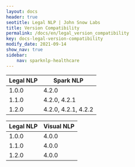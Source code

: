 ```yaml
---
layout: docs
header: true
seotitle: Legal NLP | John Snow Labs
title: Version Compatibility
permalink: /docs/en/legal_version_compatibility
key: docs-legal-version-compatibility
modify_date: 2021-09-14
show_nav: true
sidebar:
    nav: sparknlp-healthcare
---
```


<div class="h3-box" markdown="1">


| Legal NLP	 | Spark NLP            |
|------------|----------------------|
| 1.0.0      | 4.2.0                |
| 1.1.0      | 4.2.0, 4.2.1         |
| 1.2.0     | 4.2.0, 4.2.1, 4.2.2 |


| Legal NLP	 | Visual NLP |
|------------|-------------|
| 1.0.0      | 4.0.0       |
| 1.1.0      | 4.0.0          |
| 1.2.0     | 4.0.0          |
